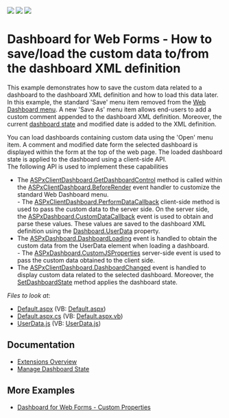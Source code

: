 <!-- default badges list -->
![](https://img.shields.io/endpoint?url=https://codecentral.devexpress.com/api/v1/VersionRange/128579977/17.1.3%2B)
[![](https://img.shields.io/badge/Open_in_DevExpress_Support_Center-FF7200?style=flat-square&logo=DevExpress&logoColor=white)](https://supportcenter.devexpress.com/ticket/details/T520934)
[![](https://img.shields.io/badge/📖_How_to_use_DevExpress_Examples-e9f6fc?style=flat-square)](https://docs.devexpress.com/GeneralInformation/403183)
<!-- default badges end -->
# Dashboard for Web Forms - How to save/load the custom data to/from the dashboard XML definition

<p>This example demonstrates how to save the custom data related to a dashboard to the dashboard XML definition and how to load this data later. In this example, the standard 'Save' menu item removed from the <a href="https://documentation.devexpress.com/#Dashboard/CustomDocument117444">Web Dashboard menu</a>. A new 'Save As' menu item allows end-users to add a custom comment appended to the dashboard XML definition. Moreover, the current <a href="https://documentation.devexpress.com/#Dashboard/CustomDocument118733">dashboard state</a> and modified date is added to the XML definition. </p>
<p>You can load dashboards containing custom data using the 'Open' menu item. A comment and modified date form the selected dashboard is displayed within the form at the top of the web page. The loaded dashboard state is applied to the dashboard using a client-side API.<br>The following API is used to implement these capabilities

* The <a href="https://documentation.devexpress.com/#Dashboard/DevExpressDashboardWebScriptsASPxClientDashboard_GetDashboardControltopic">ASPxClientDashboard.GetDashboardControl</a> method is called within the <a href="https://documentation.devexpress.com/#Dashboard/DevExpressDashboardWebScriptsASPxClientDashboard_BeforeRendertopic">ASPxClientDashboard.BeforeRender</a> event handler to customize the standard Web Dashboard menu.<br>- The <a href="https://documentation.devexpress.com/#Dashboard/DevExpressDashboardWebScriptsASPxClientDashboard_PerformDataCallbacktopic">ASPxClientDashboard.PerformDataCallback</a> client-side method is used to pass the custom data to the server side. On the server side, the <a href="https://documentation.devexpress.com/#Dashboard/DevExpressDashboardWebASPxDashboard_CustomDataCallbacktopic">ASPxDashboard.CustomDataCallback</a> event is used to obtain and parse these values. These values are saved to the dashboard XML definition using the <a href="https://documentation.devexpress.com/#Dashboard/DevExpressDashboardCommonDashboard_UserDatatopic">Dashboard.UserData</a> property.
* The <a href="https://documentation.devexpress.com/#Dashboard/DevExpressDashboardWebASPxDashboard_DashboardLoadingtopic">ASPxDashboard.DashboardLoading</a> event is handled to obtain the custom data from the UserData element when loading a dashboard.<br>- The <a href="https://documentation.devexpress.com/#Dashboard/DevExpressDashboardWebASPxDashboard_CustomJSPropertiestopic">ASPxDashboard.CustomJSProperties</a> server-side event is used to pass the custom data obtained to the client side.
* The <a href="https://documentation.devexpress.com/#Dashboard/DevExpressDashboardWebScriptsASPxClientDashboard_DashboardChangedtopic">ASPxClientDashboard.DashboardChanged</a> event is handled to display custom data related to the selected dashboard. Moreover, the <a href="https://documentation.devexpress.com/#Dashboard/DevExpressDashboardWebScriptsASPxClientDashboard_SetDashboardStatetopic">SetDashboardState</a> method applies the dashboard state.</p>

<!-- default file list -->
*Files to look at*:

* [Default.aspx](./CS/ASPxDashboard_UserData/Default.aspx) (VB: [Default.aspx](./VB/ASPxDashboard_UserData/Default.aspx))
* [Default.aspx.cs](./CS/ASPxDashboard_UserData/Default.aspx.cs) (VB: [Default.aspx.vb](./VB/ASPxDashboard_UserData/Default.aspx.vb))
* [UserData.js](./CS/ASPxDashboard_UserData/Scripts/UserData.js) (VB: [UserData.js](./VB/ASPxDashboard_UserData/Scripts/UserData.js))
<!-- default file list end -->

## Documentation

- [Extensions Overview](https://docs.devexpress.com/Dashboard/117543/web-dashboard/ui-elements-and-customization/extensions-overview)
- [Manage Dashboard State](https://docs.devexpress.com/Dashboard/118733/web-dashboard/aspnet-web-forms-dashboard-control/manage-dashboard-state?p=netframework)

## More Examples

- [Dashboard for Web Forms - Custom Properties](https://github.com/DevExpress-Examples/asp-net-web-forms-dashboard-custom-properties-sample)
